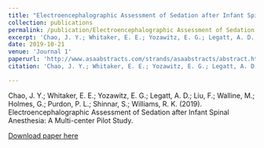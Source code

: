 ```yaml
---
title: "Electroencephalographic Assessment of Sedation after Infant Spinal Anesthesia: A Multi-center Pilot Study"
collection: publications
permalink: /publication/Electroencephalographic Assessment of Sedation after Infant Spinal Anesthesia: A Multi-center Pilot Study
excerpt: 'Chao, J. Y.; Whitaker, E. E.; Yozawitz, E. G.; Legatt, A. D.; Liu, F.; Walline, M.; Holmes, G.; Purdon, P. L.; Shinnar, S.; Williams, R. K. (2019)'
date: 2019-10-21
venue: 'Journal 1'
paperurl: 'http://www.asaabstracts.com/strands/asaabstracts/abstract.htm?year=2019&index=16&absnum=1846'
citation: 'Chao, J. Y.; Whitaker, E. E.; Yozawitz, E. G.; Legatt, A. D.; Liu, F.; Walline, M.; Holmes, G.; Purdon, P. L.; Shinnar, S.; Williams, R. K. (2019). Electroencephalographic Assessment of Sedation after Infant Spinal Anesthesia: A Multi-center Pilot Study.'

---
```


Chao, J. Y.; Whitaker, E. E.; Yozawitz, E. G.; Legatt, A. D.; Liu, F.; Walline, M.; Holmes, G.; Purdon, P. L.; Shinnar, S.; Williams, R. K. (2019). Electroencephalographic Assessment of Sedation after Infant Spinal Anesthesia: A Multi-center Pilot Study.

[Download paper here](http://www.asaabstracts.com/strands/asaabstracts/abstract.htm?year=2019&index=16&absnum=1846)


